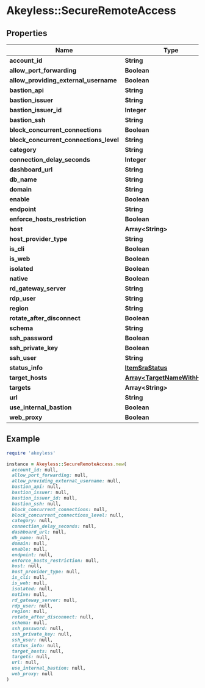 # Akeyless::SecureRemoteAccess

## Properties

| Name | Type | Description | Notes |
| ---- | ---- | ----------- | ----- |
| **account_id** | **String** |  | [optional] |
| **allow_port_forwarding** | **Boolean** |  | [optional] |
| **allow_providing_external_username** | **Boolean** |  | [optional] |
| **bastion_api** | **String** |  | [optional] |
| **bastion_issuer** | **String** |  | [optional] |
| **bastion_issuer_id** | **Integer** |  | [optional] |
| **bastion_ssh** | **String** |  | [optional] |
| **block_concurrent_connections** | **Boolean** |  | [optional] |
| **block_concurrent_connections_level** | **String** |  | [optional] |
| **category** | **String** |  | [optional] |
| **connection_delay_seconds** | **Integer** |  | [optional] |
| **dashboard_url** | **String** |  | [optional] |
| **db_name** | **String** |  | [optional] |
| **domain** | **String** |  | [optional] |
| **enable** | **Boolean** |  | [optional] |
| **endpoint** | **String** |  | [optional] |
| **enforce_hosts_restriction** | **Boolean** |  | [optional] |
| **host** | **Array&lt;String&gt;** |  | [optional] |
| **host_provider_type** | **String** |  | [optional] |
| **is_cli** | **Boolean** |  | [optional] |
| **is_web** | **Boolean** |  | [optional] |
| **isolated** | **Boolean** |  | [optional] |
| **native** | **Boolean** |  | [optional] |
| **rd_gateway_server** | **String** |  | [optional] |
| **rdp_user** | **String** |  | [optional] |
| **region** | **String** |  | [optional] |
| **rotate_after_disconnect** | **Boolean** |  | [optional] |
| **schema** | **String** |  | [optional] |
| **ssh_password** | **Boolean** |  | [optional] |
| **ssh_private_key** | **Boolean** |  | [optional] |
| **ssh_user** | **String** |  | [optional] |
| **status_info** | [**ItemSraStatus**](ItemSraStatus.md) |  | [optional] |
| **target_hosts** | [**Array&lt;TargetNameWithHosts&gt;**](TargetNameWithHosts.md) |  | [optional] |
| **targets** | **Array&lt;String&gt;** |  | [optional] |
| **url** | **String** |  | [optional] |
| **use_internal_bastion** | **Boolean** |  | [optional] |
| **web_proxy** | **Boolean** |  | [optional] |

## Example

```ruby
require 'akeyless'

instance = Akeyless::SecureRemoteAccess.new(
  account_id: null,
  allow_port_forwarding: null,
  allow_providing_external_username: null,
  bastion_api: null,
  bastion_issuer: null,
  bastion_issuer_id: null,
  bastion_ssh: null,
  block_concurrent_connections: null,
  block_concurrent_connections_level: null,
  category: null,
  connection_delay_seconds: null,
  dashboard_url: null,
  db_name: null,
  domain: null,
  enable: null,
  endpoint: null,
  enforce_hosts_restriction: null,
  host: null,
  host_provider_type: null,
  is_cli: null,
  is_web: null,
  isolated: null,
  native: null,
  rd_gateway_server: null,
  rdp_user: null,
  region: null,
  rotate_after_disconnect: null,
  schema: null,
  ssh_password: null,
  ssh_private_key: null,
  ssh_user: null,
  status_info: null,
  target_hosts: null,
  targets: null,
  url: null,
  use_internal_bastion: null,
  web_proxy: null
)
```

